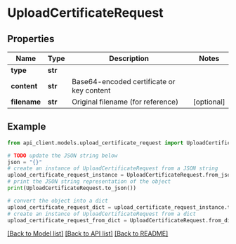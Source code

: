 # UploadCertificateRequest


## Properties

Name | Type | Description | Notes
------------ | ------------- | ------------- | -------------
**type** | **str** |  | 
**content** | **str** | Base64-encoded certificate or key content | 
**filename** | **str** | Original filename (for reference) | [optional] 

## Example

```python
from api_client.models.upload_certificate_request import UploadCertificateRequest

# TODO update the JSON string below
json = "{}"
# create an instance of UploadCertificateRequest from a JSON string
upload_certificate_request_instance = UploadCertificateRequest.from_json(json)
# print the JSON string representation of the object
print(UploadCertificateRequest.to_json())

# convert the object into a dict
upload_certificate_request_dict = upload_certificate_request_instance.to_dict()
# create an instance of UploadCertificateRequest from a dict
upload_certificate_request_from_dict = UploadCertificateRequest.from_dict(upload_certificate_request_dict)
```
[[Back to Model list]](../README.md#documentation-for-models) [[Back to API list]](../README.md#documentation-for-api-endpoints) [[Back to README]](../README.md)


